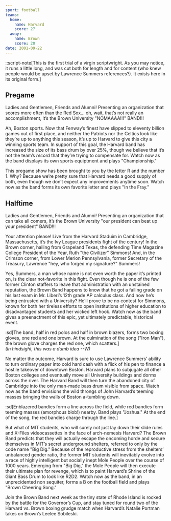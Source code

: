 ```yaml
---
sport: football
teams:
  home:
    name: Harvard
    score: 27
  away:
    name: Brown
    score: 20
date: 2001-09-22
---
```


::script-note[This is the first trial of a virgin scriptwright. As you may notice, it runs a little long, and was cut both for length and for content (who knew people would be upset by Lawrence Summers references?). It exists here in its original form.]

## Pregame

Ladies and Gentlemen, Friends and Alumni! Presenting an organization that scores more often than the Red Sox... oh, wait, that’s not really an accomplishment, it’s the Brown University "NOMAAAA!!!" BAND!!!

Ah, Boston sports. Now that Fenway’s finest have slipped to eleventy billion games out of first place, and neither the Patriots nor the Celtics look like they’re up to anything this season, it’s up to Harvard to give this city a winning sports team. In support of this goal, the Harvard band has increased the size of its bass drum by over 25%, though we believe that it’s not the team’s _record_ that they’re trying to compensate for. Watch now as the band displays its own sports equiptment and plays "Championship."

This pregame show has been brought to you by the letter R and the number 1. Why? Because we’re pretty sure that Harvard needs a good supply of both, even though we don’t expect any improvements anytime soon. Watch now as the band forms its own favorite letter and plays "In the Fray."

## Halftime

Ladies and Gentlemen, Friends and Alumni! Presenting an organization that can take all comers, it’s the Brown University "our president can beat up your president" BAND!!!

Your attention please! Live from the Harvard Staduim in Cambridge, Massachusetts, it’s the Ivy League presidents fight of the century! In the Brown corner, hailing from Grapeland Texas, the defending Time Magazine College President of the Year, Ruth "the Civilizer" Simmons! And, in the Crimson corner, from Lower Merion Pennsylvania, former Secretary of the Treasury, Lawrence "hey, who forged my signature?" Summers!

Yes, Summers, a man whose name is not even worth the paper it’s printed on, is the clear not-favorite in this fight. Even though he is one of the few former Clinton staffers to leave that administration with an unstained reputation, the Brown Band happens to know that he got a failing grade on his last exam in Mr. Liberi’s 12th grade AP calculus class. And now he’s being entrusted with a University? He’ll prove to be no contest for Simmons, known for both her tireless efforts to open institutions of higher education to disadvantaged students and her wicked left hook. Watch now as the band gives a preenactment of this epic, yet ultimately predictable, historical event.

:sd[The band, half in red polos and half in brown blazers, forms two boxing gloves, one red and one brown. At the culmination of the song ("Iron Man"), the brown glove charges the red one, which scatters.]\
_(In hindsight, this was a dumb idea --W)_

No matter the outcome, Harvard is sure to use Lawrence Summers’ ability to turn ordinary paper into cold hard cash with a flick of his pen to finance a hostile takeover of downtown Boston. Harvard plans to subjugate all other Boston colleges and eventually move all University buildings and dorms across the river. The Harvard Band will then turn the abandoned city of Cambridge into the only man-made bass drum visible from space. Watch now as the band envisions the wild throngs of John Harvard’s teeming masses bringing the walls of Boston a-tumbling down.

:sd[Enblazered bandies form a line across the field, while red bandies form teeming masses (amorphous blob!) nearby. Band plays "Joshua." At the end of the song, the red bandies charge through the line.]

But what of MIT students, who will surely not just lay down their slide rules and X-Files videocassettes in the face of arch-nemesis Harvard? The Brown Band predicts that they will actually escape the oncoming horde and secure themselves in MIT’s secret underground shelters, referred to only by the code name "Big Dig." Because of the reproductive stress from the shelters’ unbalanced gender ratio, the former MIT students will inevitably evolve into a race of highly intelligent but socially inept Mole People over the course of 1000 years. Emerging from "Big Dig," the Mole People will then execute their ultimate plan for revenge, which is to paint Harvard’s Shrine of the Giant Bass Drum to look like R2D2. Watch now as the band, in an unprecidented non sequiter, forms a B on the football field and plays "Brown Cheering Song."

Join the Brown Band next week as the tiny state of Rhode Island is rocked by the battle for the Governor’s Cup, and stay tuned for round two of the Harvard vs. Brown boxing grudge match when Harvard’s Natalie Portman takes on Brown’s Leelee Sobileski.
